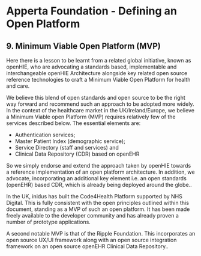 # Apperta Foundation - Defining an Open Platform

## 9. Minimum Viable Open Platform (MVP)

Here there is a lesson to be learnt from a related global initiative, known as openHIE, who are advocating a standards based, implementable and interchangeable openHIE Architecture alongside key related open source reference technologies to craft a Minimum Viable Open Platform for health and care.

We believe this blend of open standards and open source to be the right way forward and recommend such an approach to be adopted more widely. In the context of the healthcare market in the
UK/Ireland/Europe, we believe a Minimum Viable open Platform (MVP) requires relatively few of the services described below. The essential elements are:

* Authentication services;
* Master Patient Index (demographic service);
* Service Directory (staff and services) and
* Clinical Data Repository (CDR) based on openEHR

So we simply endorse and extend the approach taken by openHIE towards a reference implementation of an open platform architecture. In addition, we advocate, incorporating an additional key element i.e. an open standards (openEHR) based CDR, which is already being deployed around the globe..

In the UK, inidus has built the Code4Health Platform supported by NHS Digital. This is fully consistent with the open principles outlined within this document, standing as a MVP of such an
open platform. It has been made freely available to the developer community and has already proven a number of prototype applications.

A second notable MVP is that of the Ripple Foundation. This incorporates an open source UX/UI framework along with an open source integration framework on an open source openEHR Clinical Data Repository..
